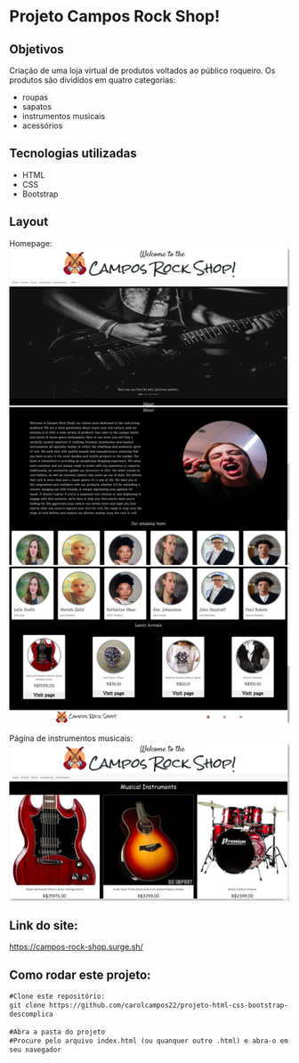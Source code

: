 # Projeto Campos Rock Shop!

## Objetivos
Criação de uma loja virtual de produtos voltados ao público roqueiro. Os produtos são divididos em quatro categorias:
 - roupas
 - sapatos
 - instrumentos musicais
 - acessórios

 ## Tecnologias utilizadas
 - HTML
 - CSS
 - Bootstrap

 ## Layout

Homepage:
 ![Homepage](./assets/home-1.png)
 ![Homepage](./assets/home-2.png)
 ![Homepage](./assets/home-3.png)

 Página de instrumentos musicais:
 ![Instruments](./assets/instruments.png)

 ## Link do site:
 https://campos-rock-shop.surge.sh/

## Como rodar este projeto:
```
#Clone este repositório:
git clone https://github.com/carolcampos22/projeto-html-css-bootstrap-descomplica

#Abra a pasta do projeto
#Procure pelo arquivo index.html (ou quanquer outro .html) e abra-o em seu navegador
```
 
